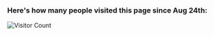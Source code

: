 
### Here's how many people visited this page since Aug 24th:
![Visitor Count](https://profile-counter.glitch.me/Niklex21/count.svg)
